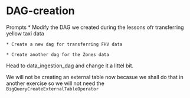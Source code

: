 # DAG-creation

Prompts
    * Modify the DAG we created during the lessons ofr transferring yellow taxi data

    * Create a new dag for transferring FHV data

    * Create another dag for the Zones data


Head to data_ingestion_dag and change it a littel bit.

We will not be creating an external table now becasue we shall do that in another exercise so we will not need the `BigQueryCreateExternalTableOperator`